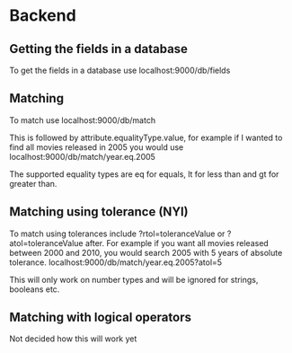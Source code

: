 # Backend

## Getting the fields in a database

To get the fields in a database use localhost:9000/db/fields

## Matching

To match use localhost:9000/db/match

This is followed by attribute.equalityType.value, for example if I wanted to find all movies released in 2005 you would use localhost:9000/db/match/year.eq.2005

The supported equality types are eq for equals, lt for less than and gt for greater than.

## Matching using tolerance (NYI)

To match using tolerances include ?rtol=toleranceValue or ?atol=toleranceValue after. For example if you want all movies released between 2000 and 2010, you would search 2005 with 5 years of absolute tolerance. localhost:9000/db/match/year.eq.2005?atol=5

This will only work on number types and will be ignored for strings, booleans etc.

## Matching with logical operators

Not decided how this will work yet